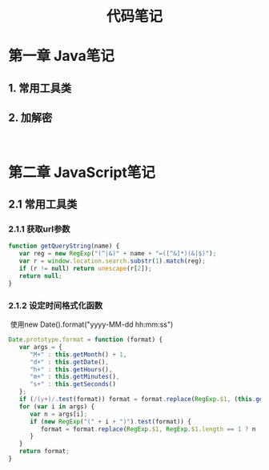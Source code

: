 <h1 style="font-weight:bold;"><center>代码笔记</center></h1>

# 第一章 Java笔记

## 1. 常用工具类

## 2. 加解密

​		

#  第二章 JavaScript笔记

## 2.1 常用工具类

### 2.1.1 获取url参数

```javascript
function getQueryString(name) {
   var reg = new RegExp("(^|&)" + name + "=([^&]*)(&|$)");
   var r = window.location.search.substr(1).match(reg);
   if (r != null) return unescape(r[2]);
   return null;
}
```

### 2.1.2 设定时间格式化函数

​		使用new Date().format("yyyy-MM-dd hh:mm:ss")

```javascript
Date.prototype.format = function (format) {
   var args = {
      "M+" : this.getMonth() + 1,
      "d+" : this.getDate(),
      "h+" : this.getHours(),
      "m+" : this.getMinutes(),
      "s+" : this.getSeconds()
   };
   if (/(y+)/.test(format)) format = format.replace(RegExp.$1, (this.getFullYear() + "").substr(4 - RegExp.$1.length));
   for (var i in args) {
      var n = args[i];
      if (new RegExp("(" + i + ")").test(format)) {
         format = format.replace(RegExp.$1, RegExp.$1.length == 1 ? n : ("00" + n).substr(("" + n).length));
      }
   }
   return format;
}
```


